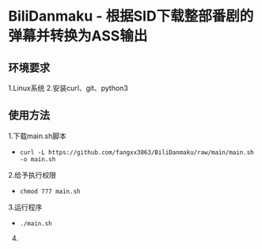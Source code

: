 # BiliDanmaku - 根据SID下载整部番剧的弹幕并转换为ASS输出
## 环境要求
1.Linux系统
2.安装curl、git、python3
## 使用方法
1.下载main.sh脚本
  - ```curl -L https://github.com/fangxx3863/BiliDanmaku/raw/main/main.sh -o main.sh```
  
2.给予执行权限
  - ```chmod 777 main.sh```
  
3.运行程序
  - ```./main.sh```
  
4.
